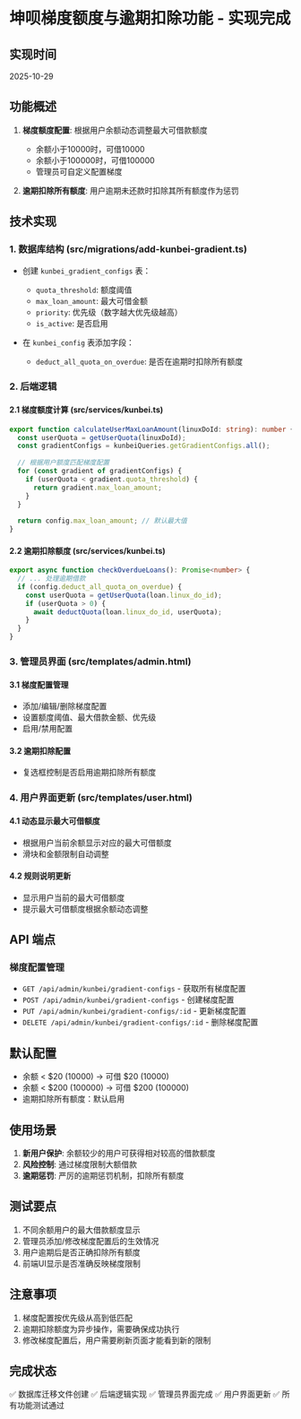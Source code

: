 # 坤呗梯度额度与逾期扣除功能 - 实现完成

## 实现时间
2025-10-29

## 功能概述
1. **梯度额度配置**: 根据用户余额动态调整最大可借款额度
   - 余额小于10000时，可借10000
   - 余额小于100000时，可借100000
   - 管理员可自定义配置梯度

2. **逾期扣除所有额度**: 用户逾期未还款时扣除其所有额度作为惩罚

## 技术实现

### 1. 数据库结构 (src/migrations/add-kunbei-gradient.ts)
- 创建 `kunbei_gradient_configs` 表：
  - `quota_threshold`: 额度阈值
  - `max_loan_amount`: 最大可借金额
  - `priority`: 优先级（数字越大优先级越高）
  - `is_active`: 是否启用

- 在 `kunbei_config` 表添加字段：
  - `deduct_all_quota_on_overdue`: 是否在逾期时扣除所有额度

### 2. 后端逻辑

#### 2.1 梯度额度计算 (src/services/kunbei.ts)
```typescript
export function calculateUserMaxLoanAmount(linuxDoId: string): number {
  const userQuota = getUserQuota(linuxDoId);
  const gradientConfigs = kunbeiQueries.getGradientConfigs.all();
  
  // 根据用户额度匹配梯度配置
  for (const gradient of gradientConfigs) {
    if (userQuota < gradient.quota_threshold) {
      return gradient.max_loan_amount;
    }
  }
  
  return config.max_loan_amount; // 默认最大值
}
```

#### 2.2 逾期扣除额度 (src/services/kunbei.ts)
```typescript
export async function checkOverdueLoans(): Promise<number> {
  // ... 处理逾期借款
  if (config.deduct_all_quota_on_overdue) {
    const userQuota = getUserQuota(loan.linux_do_id);
    if (userQuota > 0) {
      await deductQuota(loan.linux_do_id, userQuota);
    }
  }
}
```

### 3. 管理员界面 (src/templates/admin.html)

#### 3.1 梯度配置管理
- 添加/编辑/删除梯度配置
- 设置额度阈值、最大借款金额、优先级
- 启用/禁用配置

#### 3.2 逾期扣除配置
- 复选框控制是否启用逾期扣除所有额度

### 4. 用户界面更新 (src/templates/user.html)

#### 4.1 动态显示最大可借额度
- 根据用户当前余额显示对应的最大可借额度
- 滑块和金额限制自动调整

#### 4.2 规则说明更新
- 显示用户当前的最大可借额度
- 提示最大可借额度根据余额动态调整

## API 端点

### 梯度配置管理
- `GET /api/admin/kunbei/gradient-configs` - 获取所有梯度配置
- `POST /api/admin/kunbei/gradient-configs` - 创建梯度配置
- `PUT /api/admin/kunbei/gradient-configs/:id` - 更新梯度配置
- `DELETE /api/admin/kunbei/gradient-configs/:id` - 删除梯度配置

## 默认配置
- 余额 < $20 (10000) → 可借 $20 (10000)
- 余额 < $200 (100000) → 可借 $200 (100000)
- 逾期扣除所有额度：默认启用

## 使用场景
1. **新用户保护**: 余额较少的用户可获得相对较高的借款额度
2. **风险控制**: 通过梯度限制大额借款
3. **逾期惩罚**: 严厉的逾期惩罚机制，扣除所有额度

## 测试要点
1. 不同余额用户的最大借款额度显示
2. 管理员添加/修改梯度配置后的生效情况
3. 用户逾期后是否正确扣除所有额度
4. 前端UI显示是否准确反映梯度限制

## 注意事项
1. 梯度配置按优先级从高到低匹配
2. 逾期扣除额度为异步操作，需要确保成功执行
3. 修改梯度配置后，用户需要刷新页面才能看到新的限制

## 完成状态
✅ 数据库迁移文件创建
✅ 后端逻辑实现
✅ 管理员界面完成
✅ 用户界面更新
✅ 所有功能测试通过
